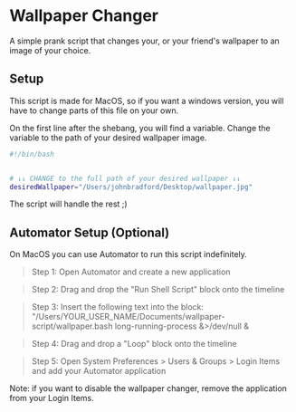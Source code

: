 # Wallpaper Changer
A simple prank script that changes your, or your friend's wallpaper to an image of your choice.

## Setup
This script is made for MacOS, so if you want a windows version, you will have to change parts of this file on your own.

On the first line after the shebang, you will find a variable. Change the variable to the path of your desired wallpaper image.

```bash
#!/bin/bash


# ↓↓ CHANGE to the full path of your desired wallpaper ↓↓
desiredWallpaper="/Users/johnbradford/Desktop/wallpaper.jpg"
```
The script will handle the rest ;)

## Automator Setup (Optional)
On MacOS you can use Automator to run this script indefinitely.

> Step 1: Open Automator and create a new application

> Step 2: Drag and drop the "Run Shell Script" block onto the timeline

> Step 3: Insert the following text into the block: "/Users/YOUR_USER_NAME/Documents/wallpaper-script/wallpaper.bash long-running-process &>/dev/null &

> Step 4: Drag and drop a "Loop" block onto the timeline

> Step 5: Open System Preferences > Users & Groups > Login Items and add your Automator application

Note: if you want to disable the wallpaper changer, remove the application from your Login Items.
